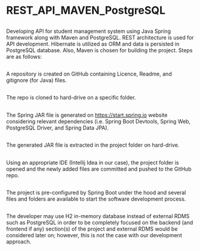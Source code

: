 # REST_API_MAVEN_PostgreSQL
##
Developing API for student management system using Java Spring framework along with Maven and PostgreSQL. 
REST architecture is used for API development.
Hibernate is utilized as ORM and data is persisted in PostgreSQL database.
Also, Maven is chosen for building the project. Steps are as follows:
##
A repository is created on GitHub containing Licence, Readme, and gitignore (for Java) files.
##
The repo is cloned to hard-drive on a specific folder.
##
The Spring JAR file is generated on https://start.spring.io website considering relevant
  dependencies (i.e. Spring Boot Devtools, Spring Web, PostgreSQL Driver, and Spring Data JPA).
##  
The generated JAR file is extracted in the project folder on hard-drive.
##
Using an appropriate IDE (Intellij Idea in our case), the project folder is opened and the newly added
  files are committed and pushed to the GitHub repo.
##  
The project is pre-configured by Spring Boot under the hood and several files and folders are available 
  to start the software development process.
##  
The developer may use H2 in-memory database instead of external RDMS such as PostgreSQL in order to be
  completely focused on the backend (and frontend if any) section(s) of the project and external RDMS 
  would be considered later on; however, this is not the case with our development approach.


